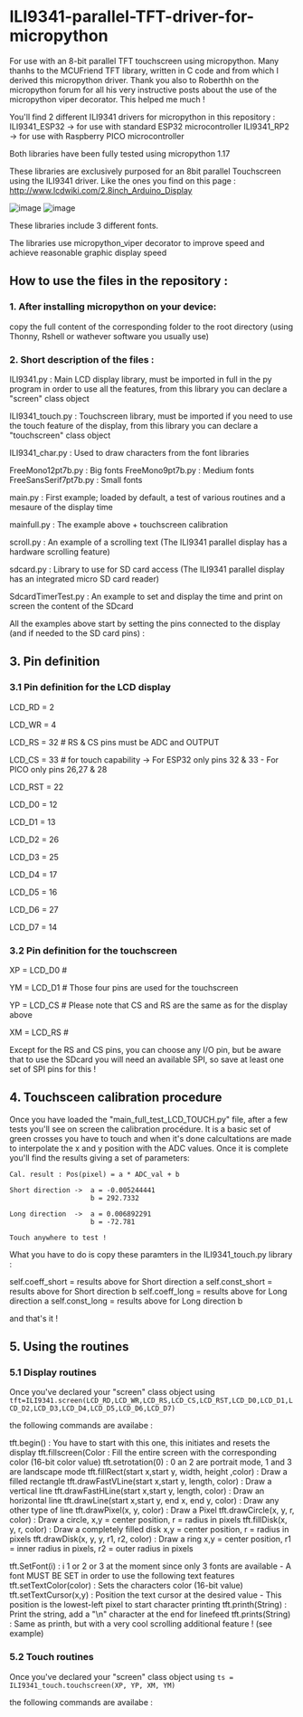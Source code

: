 # ILI9341-parallel-TFT-driver-for-micropython
For use with an 8-bit parallel TFT touchscreen using micropython. Many thanhs to the MCUFriend TFT library, written in C code and from which I derived this micropython driver.
Thank you also to Roberthh on the micropython forum for all his very instructive posts about the use of the micropython viper decorator. This helped me much !


You'll find 2 different ILI9341 drivers for micropython in this repository :
ILI9341_ESP32 -> for use with standard ESP32 microcontroller 
ILI9341_RP2 -> for use with Raspberry PICO microcontroller

Both libraries have been fully tested using micropython 1.17

These libraries are exclusively purposed for an 8bit parallel Touchscreen using the ILI9341 driver. Like the ones you find on this page : http://www.lcdwiki.com/2.8inch_Arduino_Display

![image](https://user-images.githubusercontent.com/47264131/147507578-3d2a8c01-93e7-4cd0-803f-171dec1e2802.png)
![image](https://user-images.githubusercontent.com/47264131/147507527-66f6f21a-32bc-4388-a9a0-2f678eb2a71b.png)


These libraries include 3 different fonts.

The libraries use micropython_viper decorator to improve speed and achieve reasonable graphic display speed

## How to use the files in the repository :

### 1. After installing micropython on your device:
copy the full content of the corresponding folder to the root directory (using Thonny, Rshell or wathever software you usually use)

### 2. Short description of the files :

ILI9341.py : Main LCD display library, must be imported in full in the py program in order to use all the features, from this library you can declare a "screen" class object

ILI9341_touch.py : Touchscreen library, must be imported if you need to use the touch feature of the display, from this library you can declare a "touchscreen" class object

ILI9341_char.py : Used to draw characters from the font libraries

FreeMono12pt7b.py : Big fonts
FreeMono9pt7b.py : Medium fonts
FreeSansSerif7pt7b.py : Small fonts

main.py : First example; loaded by default, a test of various routines and a mesaure of the display time

mainfull.py : The example above + touchscreen calibration

scroll.py : An example of a scrolling text (The ILI9341 parallel display has a hardware scrolling feature)

sdcard.py : Library to use for SD card access (The ILI9341 parallel display has an integrated micro SD card reader)

SdcardTimerTest.py : An example to set and display the time and print on screen the content of the SDcard

All the examples above start by setting the pins connected to the display (and if needed to the SD card pins) :

## 3. Pin definition

### 3.1 Pin definition for the LCD display
LCD_RD = 2

LCD_WR = 4

LCD_RS = 32   # RS & CS pins must be ADC and OUTPUT

LCD_CS = 33   # for touch capability -> For ESP32 only pins 32 & 33 - For PICO only pins 26,27 & 28

LCD_RST = 22

LCD_D0 = 12

LCD_D1 = 13

LCD_D2 = 26

LCD_D3 = 25

LCD_D4 = 17

LCD_D5 = 16

LCD_D6 = 27

LCD_D7 = 14

### 3.2 Pin definition for the touchscreen

XP = LCD_D0   #

YM = LCD_D1   #  Those four pins are used for the touchscreen

YP = LCD_CS   #  Please note that CS and RS are the same as for the display above

XM = LCD_RS   #

Except for the RS and CS pins, you can choose any I/O pin, but be aware that to use the SDcard you will need an available SPI, so save at least one set of SPI pins for this !

## 4. Touchsceen calibration procedure

Once you have loaded the "main_full_test_LCD_TOUCH.py" file, after a few tests you'll see on screen the calibration procédure. It is a basic set of green crosses you have to touch and when it's done calcultations are made to interpolate the x and y position with the ADC values.
Once it is complete you'll find the results giving a set of parameters:
```
Cal. result : Pos(pixel) = a * ADC_val + b

Short direction ->  a = -0.005244441
                    b = 292.7332

Long direction  ->  a = 0.006892291
                    b = -72.781

Touch anywhere to test !
```
What you have to do is copy these paramters in the ILI9341_touch.py library :

 self.coeff_short = results above for Short direction a
 self.const_short = results above for Short direction b
 self.coeff_long = results above for Long direction a
 self.const_long = results above for Long direction b
 
 and that's it !
 
 ## 5. Using the routines
 
 ### 5.1 Display routines
 
 Once you've declared your "screen" class object using ```tft=ILI9341.screen(LCD_RD,LCD_WR,LCD_RS,LCD_CS,LCD_RST,LCD_D0,LCD_D1,LCD_D2,LCD_D3,LCD_D4,LCD_D5,LCD_D6,LCD_D7)```
 
the following commands are availabe :

 tft.begin() : You have to start with this one, this initiates and resets the display
 tft.fillscreen(Color : Fill the entire screen with the corresponding color (16-bit color value)
tft.setrotation(0) : 0 an 2 are portrait mode, 1 and 3 are landscape mode
tft.fillRect(start x,start y, width, height ,color) : Draw a filled rectangle
tft.drawFastVLine(start x,start y, length, color) : Draw a vertical line
tft.drawFastHLine(start x,start y, length, color) : Draw an horizontal line
tft.drawLine(start x,start y, end x, end y, color) : Draw any other type of line
tft.drawPixel(x, y, color) : Draw a Pixel
tft.drawCircle(x, y, r, color) : Draw a circle, x,y = center position, r = radius in pixels
tft.fillDisk(x, y, r, color) : Draw a completely filled disk x,y = center position, r = radius in pixels
tft.drawDisk(x, y, y, r1, r2, color) : Draw a ring x,y = center position, r1 = inner radius in pixels, r2 = outer radius in pixels

tft.SetFont(i) : i 1 or 2 or 3 at the moment since only 3 fonts are available - A font MUST BE SET in order to use the following text features
tft.setTextColor(color) : Sets the characters color (16-bit value)
tft.setTextCursor(x,y) : Position the text cursor at the desired value - This position is the lowest-left pixel to start character printing
tft.printh(String) : Print the string, add a "\n" character at the end for linefeed
tft.prints(String) : Same as printh, but with a very cool scrolling additional feature ! (see example)

### 5.2 Touch routines

Once you've declared your "screen" class object using ```ts = ILI9341_touch.touchscreen(XP, YP, XM, YM) ```
 
the following commands are availabe :
